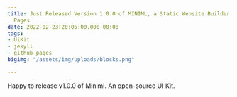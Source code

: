 ```yaml
---
title: Just Released Version 1.0.0 of MINIML, a Static Website Builder for Github
  Pages
date: 2022-02-23T20:05:00.000-08:00
tags:
- UiKit
- jekyll
- github pages
bigimg: "/assets/img/uploads/blocks.png"

---
```

Happy to release v1.0.0 of Miniml.  An open-source UI Kit.